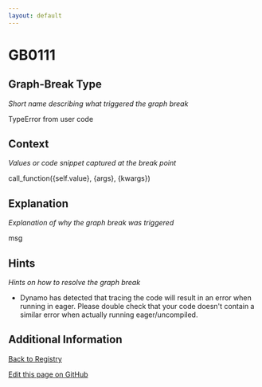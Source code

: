 ```yaml
---
layout: default
---
```

# GB0111

## Graph-Break Type
*Short name describing what triggered the graph break*

TypeError from user code

## Context
*Values or code snippet captured at the break point*

call_function({self.value}, {args}, {kwargs})

## Explanation
*Explanation of why the graph break was triggered*

msg

## Hints
*Hints on how to resolve the graph break*

- Dynamo has detected that tracing the code will result in an error when running in eager. Please double check that your code doesn't contain a similar error when actually running eager/uncompiled.


## Additional Information

<!-- ADDITIONAL INFORMATION START - Add custom information below this line -->

<!-- ADDITIONAL INFORMATION END -->

[Back to Registry](../index.html)

[Edit this page on GitHub](https://github.com/pytorch-labs/compile-graph-break-site/edit/main/docs/gb/gb0111.md)
